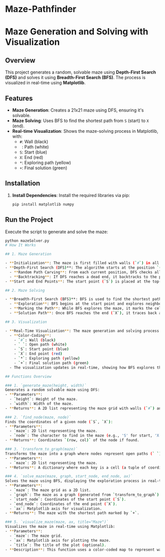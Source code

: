 # Maze-Pathfinder
# Maze Generation and Solving with Visualization

## Overview

This project generates a random, solvable maze using **Depth-First Search (DFS)** and solves it using **Breadth-First Search (BFS)**. The process is visualized in real-time using **Matplotlib**.

## Features

- **Maze Generation**: Creates a 21x21 maze using DFS, ensuring it's solvable.
- **Maze Solving**: Uses BFS to find the shortest path from `S` (start) to `X` (end).
- **Real-time Visualization**: Shows the maze-solving process in Matplotlib, with:
  - `#`: Wall (black)
  - ` `: Path (white)
  - `S`: Start (blue)
  - `X`: End (red)
  - `*`: Exploring path (yellow)
  - `+`: Final solution (green)

## Installation

1. **Install Dependencies**:
   Install the required libraries via pip:
   ```bash
   pip install matplotlib numpy

## Run the Project

Execute the script to generate and solve the maze:

```bash
python mazeSolver.py
# How It Works

## 1. Maze Generation

- **Initialization**: The maze is first filled with walls (`#`) in all cells.
- **Depth-First Search (DFS)**: The algorithm starts at the position `(1, 1)` and explores paths by "carving" through walls, ensuring the maze remains solvable.
  - **Random Path Carving**: From each current position, DFS checks all possible directions (up, down, left, right) and picks a random direction to explore further. This helps generate unique maze structures.
  - **Backtracking**: If DFS reaches a dead end, it backtracks to the previous position and tries another direction. This ensures that all possible paths are explored and creates a solvable maze.
- **Start and End Points**: The start point (`S`) is placed at the top-left corner `(1, 1)`, and the end point (`X`) is placed at the bottom-right corner `(height-2, width-2)`. This ensures that there is a clear path from start to finish.

## 2. Maze Solving

- **Breadth-First Search (BFS)**: BFS is used to find the shortest path from the start (`S`) to the end (`X`).
  - **Exploration**: BFS begins at the start point and explores neighboring cells level by level, ensuring the shortest path is found.
  - **Marking the Path**: While BFS explores the maze, it marks the cells it visits with `*`, allowing you to see the progress of the search in real-time.
  - **Solution Path**: Once BFS reaches the end (`X`), it traces back and marks the shortest path with `+` to indicate the solved route.

## 3. Visualization

- **Real-Time Visualization**: The maze generation and solving process are visualized using **Matplotlib**.
  - **Color-Coding**:
    - `#`: Wall (black)
    - ` `: Open path (white)
    - `S`: Start point (blue)
    - `X`: End point (red)
    - `*`: Exploring path (yellow)
    - `+`: Final solution path (green)
  - The visualization updates in real-time, showing how BFS explores the maze and eventually finds the shortest path.

## Functions Overview

### 1. `generate_maze(height, width)`
Generates a random solvable maze using DFS:
- **Parameters**: 
  - `height`: Height of the maze.
  - `width`: Width of the maze.
- **Returns**: A 2D list representing the maze grid with walls (`#`) and paths (` `).

### 2. `find_node(maze, node)`
Finds the coordinates of a given node (`S`, `X`):
- **Parameters**: 
  - `maze`: 2D list representing the maze.
  - `node`: The character to find in the maze (e.g., 'S' for start, 'X' for end).
- **Returns**: Coordinates `(row, col)` of the node if found.

### 3. `transform_to_graph(maze)`
Transforms the maze into a graph where nodes represent open paths (` `):
- **Parameters**: 
  - `maze`: 2D list representing the maze.
- **Returns**: A dictionary where each key is a cell (a tuple of coordinates) and the value is a list of neighboring cells (as tuples).

### 4. `solve_maze(maze, graph, start_node, end_node, ax)`
Solves the maze using BFS, displaying the exploration process in real-time:
- **Parameters**: 
  - `maze`: The maze grid as a 2D list.
  - `graph`: The maze as a graph (generated from `transform_to_graph`).
  - `start_node`: Coordinates of the start point (`S`).
  - `end_node`: Coordinates of the end point (`X`).
  - `ax`: Matplotlib axis for visualization.
- **Returns**: The maze with the shortest path marked by `+`.

### 5. `visualize_maze(maze, ax, title="Maze")`
Visualizes the maze in real-time using Matplotlib:
- **Parameters**: 
  - `maze`: The maze grid.
  - `ax`: Matplotlib axis for plotting the maze.
  - `title`: The title of the plot (optional).
- **Description**: This function uses a color-coded map to represent walls, paths, the start, and end points, and the BFS exploration. It updates the plot in real-time as BFS progresses.




